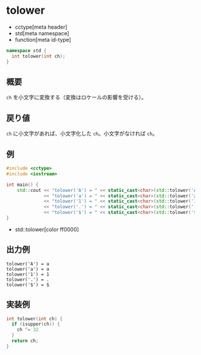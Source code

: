 # tolower
* cctype[meta header]
* std[meta namespace]
* function[meta id-type]

```cpp
namespace std {
  int tolower(int ch);
}
```


## 概要
`ch` を小文字に変換する（変換はロケールの影響を受ける）。


## 戻り値
`ch` に小文字があれば、小文字化した `ch`。小文字がなければ `ch`。


## 例
```cpp example
#include <cctype>
#include <iostream>

int main() {
    std::cout << "tolower('A') = " << static_cast<char>(std::tolower('A')) << std::endl
              << "tolower('a') = " << static_cast<char>(std::tolower('a')) << std::endl
              << "tolower('1') = " << static_cast<char>(std::tolower('1')) << std::endl
              << "tolower('.') = " << static_cast<char>(std::tolower('.')) << std::endl
              << "tolower('$') = " << static_cast<char>(std::tolower('$')) << std::endl;
}
```
* std::tolower[color ff0000]


## 出力例
```
tolower('A') = a
tolower('a') = a
tolower('1') = 1
tolower('.') = .
tolower('$') = $
```

## 実装例
```cpp
int tolower(int ch) {
  if (isupper(ch)) {
    ch ^= 32
  }
  return ch;
}
```

